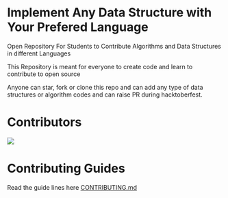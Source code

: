 # Implement Any Data Structure with Your Prefered Language

Open Repository For Students to Contribute Algorithms and Data Structures in different Languages

This Repository is meant for everyone to create code and learn to contribute to open source

Anyone can star, fork or clone this repo and can add any type of data structures or algorithm codes and can raise PR during hacktoberfest.


# Contributors

<a href="https://github.com/ephremdeme/data-structure-and-algorithms/graphs/contributors">
  <img src="https://contributors-img.web.app/image?repo=ephremdeme/data-structure-and-algorithms" />
</a>



# Contributing Guides

Read the guide lines here [CONTRIBUTING.md](CONTRIBUTING.md)

